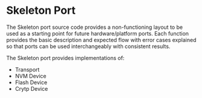 # Skeleton Port

The Skeleton port source code provides a non-functioning layout to be used as a starting point for future hardware/platform ports.  Each function provides the basic description and expected flow with error cases explained so that ports can be used interchangeably with consistent results.

The Skeleton  port provides implementations of:
- Transport 
- NVM Device
- Flash Device
- Crytp Device

